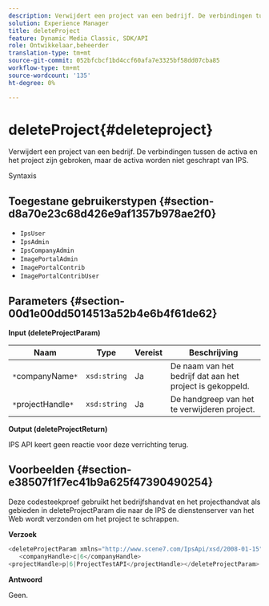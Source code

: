 ```yaml
---
description: Verwijdert een project van een bedrijf. De verbindingen tussen de activa en het project zijn gebroken, maar de activa worden niet geschrapt van IPS.
solution: Experience Manager
title: deleteProject
feature: Dynamic Media Classic, SDK/API
role: Ontwikkelaar,beheerder
translation-type: tm+mt
source-git-commit: 052bfcbcf1bd4ccf60afa7e3325bf58dd07cba85
workflow-type: tm+mt
source-wordcount: '135'
ht-degree: 0%

---
```



# deleteProject{#deleteproject}

Verwijdert een project van een bedrijf. De verbindingen tussen de activa en het project zijn gebroken, maar de activa worden niet geschrapt van IPS.

Syntaxis

## Toegestane gebruikerstypen {#section-d8a70e23c68d426e9af1357b978ae2f0}

* `IpsUser`
* `IpsAdmin`
* `IpsCompanyAdmin`
* `ImagePortalAdmin`
* `ImagePortalContrib`
* `ImagePortalContribUser`

## Parameters {#section-00d1e00dd5014513a52b4e6b4f61de62}

**Input (deleteProjectParam)**

| Naam | Type | Vereist | Beschrijving |
|---|---|---|---|
| `*`companyName`*` | `xsd:string` | Ja | De naam van het bedrijf dat aan het project is gekoppeld. |
| `*`projectHandle`*` | `xsd:string` | Ja | De handgreep van het te verwijderen project. |

**Output (deleteProjectReturn)**

IPS API keert geen reactie voor deze verrichting terug.

## Voorbeelden {#section-e38507f1f7ec41b9a625f47390490254}

Deze codesteekproef gebruikt het bedrijfshandvat en het projecthandvat als gebieden in deleteProjectParam die naar de IPS de dienstenserver van het Web wordt verzonden om het project te schrappen.

**Verzoek**

```java
<deleteProjectParam xmlns="http://www.scene7.com/IpsApi/xsd/2008-01-15">
   <companyHandle>c|6</companyHandle>
<projectHandle>p|6|ProjectTestAPI</projectHandle></deleteProjectParam>
```

**Antwoord**

Geen.
